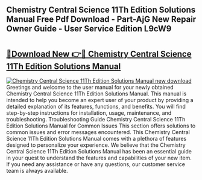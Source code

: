 ## Chemistry Central Science 11Th Edition Solutions Manual Free Pdf Download - Part-AjG New Repair Owner Guide - User Service Edition L9cW9

# <h2><a href="http://bc82970.oget.top/?id=Chemistry+Central+Science+11Th+Edition+Solutions+Manual">🔗Download New 👉🔴 Chemistry Central Science 11Th Edition Solutions Manual</a></h2>

[![Chemistry Central Science 11Th Edition Solutions Manual new download](https://i.imgur.com/5g1atiW.png)](http://bc82970.oget.top/?id=Chemistry+Central+Science+11Th+Edition+Solutions+Manual)
Greetings and welcome to the user manual for your newly obtained Chemistry Central Science 11Th Edition Solutions Manual. This manual is intended to help you become an expert user of your product by providing a detailed explanation of its features, functions, and benefits. You will find step-by-step instructions for installation, usage, maintenance, and troubleshooting. Troubleshooting Guide Chemistry Central Science 11Th Edition Solutions Manual for Common Issues This section offers solutions to common issues and error messages encountered. This Chemistry Central Science 11Th Edition Solutions Manual comes with a plethora of features designed to personalize your experience. We believe that the Chemistry Central Science 11Th Edition Solutions Manual has been an essential guide in your quest to understand the features and capabilities of your new item. If you need any assistance or have any questions, our customer service team is always available.

